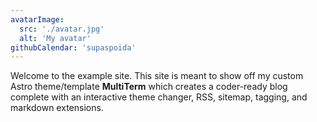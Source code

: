 ```yaml
---
avatarImage:
  src: './avatar.jpg'
  alt: 'My avatar'
githubCalendar: 'supaspoida'
---
```


Welcome to the example site. This site is meant to show off my custom Astro theme/template **MultiTerm** which creates a coder-ready blog complete with an interactive theme changer, RSS, sitemap, tagging, and markdown extensions.
